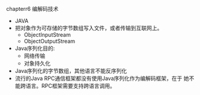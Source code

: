chapterr6 编解码技术
- JAVA
- 把对象作为可存储的字节数组写入文件，或者传输到互联网上。
    - ObjectInputStream
    - ObjectOutputStream
- Java序列化目的:
    - 网络传输
    - 对象持久化
- Java序列化的字节数组，其他语言不能反序列化
- 流行的Java RPC通信框架都没有使用Java序列化作为编解码框架，在于
她不能跨语言。RPC框架需要支持跨语言调用。












